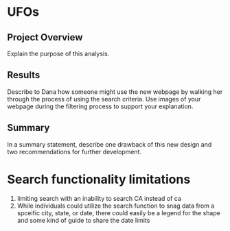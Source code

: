 # UFOs #

## Project Overview ##
Explain the purpose of this analysis.

## Results ##
Describe to Dana how someone might use the new webpage by walking her through the process of using the search criteria. Use images of your webpage during the filtering process to support your explanation.

## Summary ## 
In a summary statement, describe one drawback of this new design and two recommendations for further development.

# Search functionality limitations

1. limiting search with an inability to search CA instead of ca
2. While individuals could utilize the search function to snag data from a spceific city, state, or date, there could easily be a legend for the shape and some kind of guide to share the date limits
